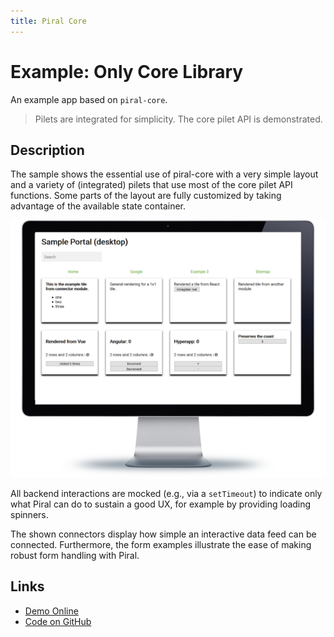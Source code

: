```yaml
---
title: Piral Core
---
```


# Example: Only Core Library

An example app based on `piral-core`.

> Pilets are integrated for simplicity. The core pilet API is demonstrated.

## Description

The sample shows the essential use of piral-core with a very simple layout and a variety of (integrated) pilets that use most of the core pilet API functions. Some parts of the layout are fully customized by taking advantage of the available state container.

![Piral Core Demo](../diagrams/demo-core.png)

All backend interactions are mocked (e.g., via a `setTimeout`) to indicate only what Piral can do to sustain a good UX, for example by providing loading spinners.

The shown connectors display how simple an interactive data feed can be connected. Furthermore, the form examples illustrate the ease of making robust form handling with Piral.

## Links

- [Demo Online](https://demo-core.piral.io)
- [Code on GitHub](https://github.com/smapiot/piral/tree/master/src/samples/sample-piral-core)
